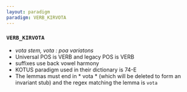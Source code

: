 ```yaml
---
layout: paradigm
paradigm: VERB_KIRVOTA
---
```

### ` VERB_KIRVOTA `

* _vota stem, vota : poa variatons_
* Universal POS is VERB and legacy POS is VERB
* suffixes use back vowel harmony
* KOTUS paradigm used in their dictionary is 74-E
* The lemmas must end in * vota * (which will be deleted to form an invariant stub) and the regex matching the lemma is ` vota `
